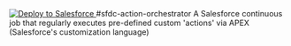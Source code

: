 <a href="https://githubsfdeploy.herokuapp.com/?owner=DavidWaughSFDC&repo=sfdc-action-orchestrator">
  <img alt="Deploy to Salesforce" src="https://raw.githubusercontent.com/afawcett/githubsfdeploy/master/deploy.png">
</a>
#sfdc-action-orchestrator
A Salesforce continuous job that regularly executes pre-defined custom 'actions' via APEX (Salesforce's customization language)
